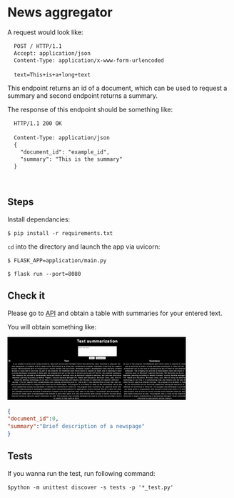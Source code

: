 # News aggregator

A request would look like:

```
  POST / HTTP/1.1
  Accept: application/json
  Content-Type: application/x-www-form-urlencoded
 
  text=This+is+a+long+text
```

This endpoint returns an id of a document, which can be used to request a summary and second endpoint returns a summary.


The response of this endpoint should be something like:

```
  HTTP/1.1 200 OK

  Content-Type: application/json
  {
    "document_id": "example_id",
    "summary": "This is the summary"
  }
```
 
## Steps
Install dependancies:

```console
$ pip install -r requirements.txt
```

```cd``` into the directory and launch the app via uvicorn:
 
```console
$ FLASK_APP=application/main.py
```

```console
$ flask run --port=8080
```

## Check it
Please go to [API](http://127.0.0.1:8080) and obtain a table with summaries for your entered text.

You will obtain something like:

<img src="Screenshot.png" width="400" />

 
```JSON
{
"document_id":0,
"summary":"Brief description of a newspage"
}
```

## Tests

If you wanna run the test, run following command:

```
$python -m unittest discover -s tests -p '*_test.py'
```


